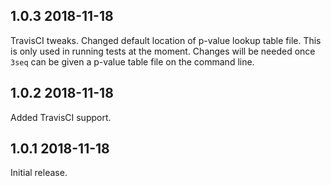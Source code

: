 ## 1.0.3 2018-11-18

TravisCI tweaks. Changed default location of p-value lookup table
file. This is only used in running tests at the moment.  Changes will be
needed once `3seq` can be given a p-value table file on the command line.

## 1.0.2 2018-11-18

Added TravisCI support.

## 1.0.1 2018-11-18

Initial release.
